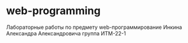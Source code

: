 # web-programming
Лабораторные работы по предмету web-программирование Инкина Александра Александровича группа ИТМ-22-1
